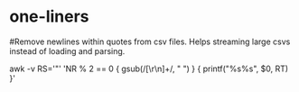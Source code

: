 # one-liners

#Remove newlines within quotes from csv files. Helps streaming large csvs instead of loading and parsing. 

awk -v RS='"' 'NR % 2 == 0 { gsub(/[\r\n]+/, " ") } { printf("%s%s", $0, RT) }'
